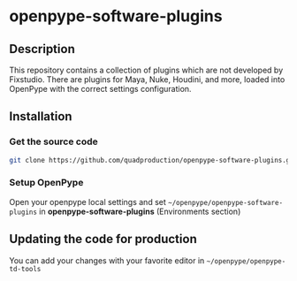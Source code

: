 # openpype-software-plugins

## Description

This repository contains a collection of plugins which are not developed by
Fixstudio. There are plugins for Maya, Nuke, Houdini, and more,
loaded into OpenPype with the correct settings configuration.

## Installation
### Get the source code

```bash
git clone https://github.com/quadproduction/openpype-software-plugins.git ~/openpype/openpype-software-plugins
```
### Setup OpenPype

Open your openpype local settings and set `~/openpype/openpype-software-plugins` in **openpype-software-plugins** (Environments section)

## Updating the code for production

You can add your changes with your favorite editor in `~/openpype/openpype-td-tools`
